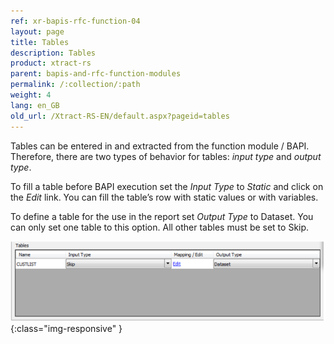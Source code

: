 ```yaml
---
ref: xr-bapis-rfc-function-04
layout: page
title: Tables
description: Tables
product: xtract-rs
parent: bapis-and-rfc-function-modules
permalink: /:collection/:path
weight: 4
lang: en_GB
old_url: /Xtract-RS-EN/default.aspx?pageid=tables
---
```


Tables can be entered in and extracted from the function module / BAPI. Therefore, there are two types of behavior for tables: *input type* and *output type*.

To fill a table before BAPI execution set the *Input Type* to *Static* and click on the *Edit* link. You can fill the table’s row with static values or with variables.

To define a table for the use in the report set *Output Type* to Dataset. You can only set one table to this option. All other tables must be set to Skip.

![BAPI-Table](/img/content/BAPI-Table.png){:class="img-responsive" }
